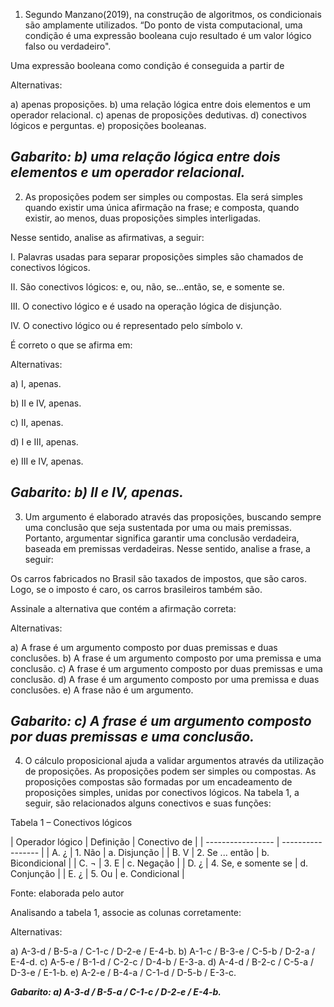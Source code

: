 1) Segundo Manzano(2019), na construção de algoritmos, os condicionais são amplamente utilizados. “Do ponto de vista computacional, uma condição é uma expressão booleana cujo resultado é um valor lógico falso ou verdadeiro".

Uma expressão booleana como condição é conseguida a partir de

Alternativas:

a) apenas proposições.
b) uma relação lógica entre dois elementos e um operador relacional.
c) apenas de proposições dedutivas.
d) conectivos lógicos e perguntas.
e) proposições booleanas.

***Gabarito: b) uma relação lógica entre dois elementos e um operador relacional.***
---

2) As proposições podem ser simples ou compostas. Ela será simples quando existir uma única afirmação na frase; e composta, quando existir, ao menos, duas proposições simples interligadas.

Nesse sentido, analise as afirmativas, a seguir:

I. Palavras usadas para separar proposições simples são chamados de conectivos lógicos.

II. São conectivos lógicos: e, ou, não, se...então, se, e somente se.

III. O conectivo lógico e é usado na operação lógica de disjunção.

IV. O conectivo lógico ou é representado pelo símbolo v.

É correto o que se afirma em:

Alternativas:

a) I, apenas.

b) II e IV, apenas.

c) II, apenas.

d) I e III, apenas.

e) III e IV, apenas.

***Gabarito: b) II e IV, apenas.***
---

3) Um argumento é elaborado através das proposições, buscando sempre uma conclusão que seja sustentada por uma ou mais premissas. Portanto, argumentar significa garantir uma conclusão verdadeira, baseada em premissas verdadeiras. Nesse sentido, analise a frase, a seguir:

Os carros fabricados no Brasil são taxados de impostos, que são caros. Logo, se o imposto é caro, os carros brasileiros também são.

Assinale a alternativa que contém a afirmação correta:

Alternativas:

a) A frase é um argumento composto por duas premissas e duas conclusões.
b) A frase é um argumento composto por uma premissa e uma conclusão.
c) A frase é um argumento composto por duas premissas e uma conclusão.
d) A frase é um argumento composto por uma premissa e duas conclusões.
e) A frase não é um argumento.

***Gabarito: c) A frase é um argumento composto por duas premissas e uma conclusão.***
---

4) O cálculo proposicional ajuda a validar argumentos através da utilização de proposições. As proposições podem ser simples ou compostas. As proposições compostas são formadas por um encadeamento de proposições simples, unidas por conectivos lógicos. Na tabela 1, a seguir, são relacionados alguns conectivos e suas funções:

Tabela 1 – Conectivos lógicos

| Operador lógico | Definição | Conectivo de |
| ----------------- | ----------------- |
| A. ¿ | 1. Não | a. Disjunção |
| B. V | 2. Se ... então | b. Bicondicional |
| C. ¬ | 3. E | c. Negação |
| D. ¿ | 4. Se, e somente se | d. Conjunção |
| E. ¿ | 5. Ou | e. Condicional |

Fonte: elaborada pelo autor

Analisando a tabela 1, associe as colunas corretamente:

Alternativas:

a) A-3-d / B-5-a / C-1-c / D-2-e / E-4-b.
b) A-1-c / B-3-e / C-5-b / D-2-a / E-4-d.
c) A-5-e / B-1-d / C-2-c / D-4-b / E-3-a.
d) A-4-d / B-2-c / C-5-a / D-3-e / E-1-b.
e) A-2-e / B-4-a / C-1-d / D-5-b / E-3-c.

***Gabarito: a) A-3-d / B-5-a / C-1-c / D-2-e / E-4-b.***